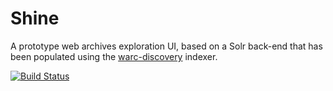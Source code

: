 Shine
=====

A prototype web archives exploration UI, based on a Solr back-end that has been populated using the [warc-discovery][1] indexer.

[![Build Status](https://travis-ci.org/ukwa/shine.png?branch=master)](https://travis-ci.org/ukwa/shine/)

[1]: https://github.com/ukwa/warc-discovery
